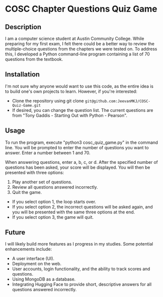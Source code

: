 # COSC Chapter Questions Quiz Game

## Description
I am a computer science student at Austin Community College. While preparing for my first exam, I felt there could be a better way to review the multiple-choice questions from the chapters we were tested on. To address this, I developed a Python command-line program containing a list of 70 questions from the textbook.

## Installation
I'm not sure why anyone would want to use this code, as the entire idea is to build one's own projects to learn. However, if you're interested:
- Clone the repository using git clone `git@github.com:JeevanMKJ/COSC-Quiz-Game.git`
- If desired, you can change the question list. The current questions are from "Tony Gaddis - Starting Out with Python - Pearson".

## Usage
To run the program, execute "python3 cosc_quiz_game.py" in the command line. You will be prompted to enter the number of questions you want to answer. Enter a number between 1 and 70.

When answering questions, enter a, b, c, or d. After the specified number of questions has been asked, your score will be displayed. You will then be presented with three options:
1. Play another set of questions.
2. Review all questions answered incorrectly.
3. Quit the game.

- If you select option 1, the loop starts over.
- If you select option 2, the incorrect questions will be asked again, and you will be presented with the same three options at the end.
- If you select option 3, the game will quit.

## Future
I will likely build more features as I progress in my studies. Some potential enhancements include:
- A user interface (UI).
- Deployment on the web.
- User accounts, login functionality, and the ability to track scores and questions.
- Using MongoDB as a database.
- Integrating Hugging Face to provide short, descriptive answers for all questions answered incorrectly.
